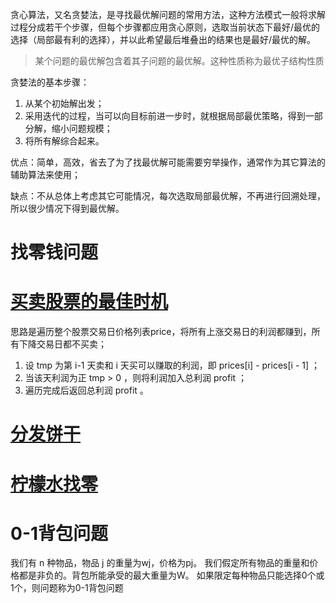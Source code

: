 贪心算法，又名贪婪法，是寻找最优解问题的常用方法，这种方法模式一般将求解过程分成若干个步骤，但每个步骤都应用贪心原则，选取当前状态下最好/最优的选择（局部最有利的选择），并以此希望最后堆叠出的结果也是最好/最优的解。

> 某个问题的最优解包含着其子问题的最优解。这种性质称为最优子结构性质

贪婪法的基本步骤：

1. 从某个初始解出发；
2. 采用迭代的过程，当可以向目标前进一步时，就根据局部最优策略，得到一部分解，缩小问题规模；
3. 将所有解综合起来。

优点：简单，高效，省去了为了找最优解可能需要穷举操作，通常作为其它算法的辅助算法来使用；

缺点：不从总体上考虑其它可能情况，每次选取局部最优解，不再进行回溯处理，所以很少情况下得到最优解。

# 找零钱问题

# [买卖股票的最佳时机](https://leetcode-cn.com/problems/best-time-to-buy-and-sell-stock-ii/solution/best-time-to-buy-and-sell-stock-ii-zhuan-hua-fa-ji/)
思路是遍历整个股票交易日价格列表price，将所有上涨交易日的利润都赚到，所有下降交易日都不买卖；

1. 设 tmp 为第 i-1 天卖和 i 天买可以赚取的利润，即 prices[i] - prices[i - 1] ；
2. 当该天利润为正 tmp > 0 ，则将利润加入总利润 profit ；
3. 遍历完成后返回总利润 profit 。

# [分发饼干](https://leetcode-cn.com/problems/assign-cookies/solution/you-xian-man-zu-wei-kou-xiao-de-xiao-peng-you-de-x/)

# [柠檬水找零](https://leetcode-cn.com/problems/lemonade-change/solution/lemonade-change-tan-xin-suan-fa-by-jyd/)


# 0-1背包问题
我们有 n 种物品，物品 j 的重量为wj，价格为pj。
我们假定所有物品的重量和价格都是非负的。背包所能承受的最大重量为W。
如果限定每种物品只能选择0个或1个，则问题称为0-1背包问题